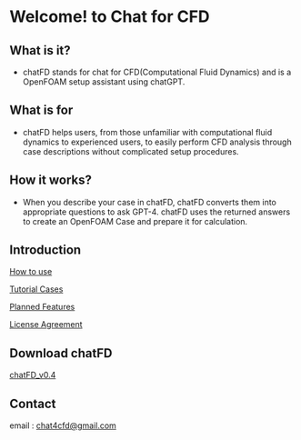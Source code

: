 # Welcome! to Chat for CFD
## What is it?
- chatFD stands for chat for CFD(Computational Fluid Dynamics) and is a OpenFOAM setup assistant using chatGPT.

## What is for
- chatFD helps users, from those unfamiliar with computational fluid dynamics to experienced users, to easily perform CFD analysis through case descriptions without complicated setup procedures.

## How it works?
- When you describe your case in chatFD, chatFD converts them into appropriate questions to ask GPT-4. chatFD uses the returned answers to create an OpenFOAM Case and prepare it for calculation.

## Introduction
[How to use](https://www.notion.so/chat4cfd/How-to-use-f992f70dba644634bee7df66ea69e424?pvs=4)

[Tutorial Cases](https://www.notion.so/chat4cfd/Tutorial-Case-ad306ada84d8404ead9d1233a08d2d04?pvs=4)

[Planned Features](https://www.notion.so/chat4cfd/Planned-Features-9110b4bf8a4c410c9f2802f4548cee24?pvs=4)

[License Agreement](https://www.notion.so/chat4cfd/License-Agreement-f0b5608480a8445590c624e9be9d0519)

## Download chatFD
[chatFD_v0.4](https://drive.google.com/file/d/1uXgPpeGbEBDHod84T0zYL1SS7H_jDO6J/view?usp=sharing)


## Contact
email : chat4cfd@gmail.com
